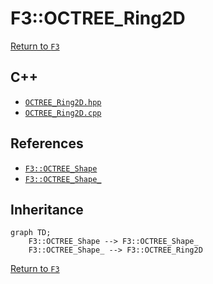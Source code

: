 # F3::OCTREE_Ring2D

[Return to `F3`](/docs/F3.md)

## C++

- [`OCTREE_Ring2D.hpp`](/c++/include/OCTREE_Ring2D.hpp)
- [`OCTREE_Ring2D.cpp`](/c++/source/OCTREE_Ring2D.cpp)

## References

- [`F3::OCTREE_Shape`](/docs/F3/OCTREE_Shape.md)
- [`F3::OCTREE_Shape_`](/docs/F3/OCTREE_Shape_.md)

## Inheritance

```mermaid
graph TD;
    F3::OCTREE_Shape --> F3::OCTREE_Shape_
    F3::OCTREE_Shape_ --> F3::OCTREE_Ring2D
```

[Return to `F3`](/docs/F3.md)